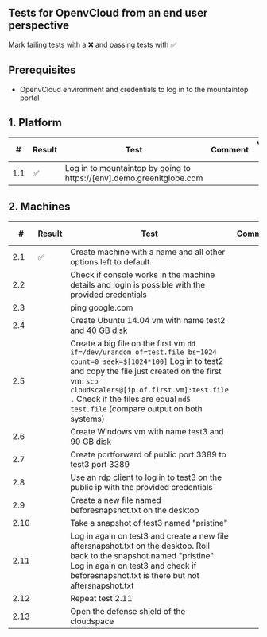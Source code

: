 ## Tests for OpenvCloud from an end user perspective
Mark failing tests with a :x: and passing tests with :white_check_mark:

## Prerequisites
* OpenvCloud environment and credentials to log in to the mountaintop portal

## 1. Platform
| #  | Result|Test | Comment  | Youtrack issue |
|----|-------|-----|----------|----------------|
|1.1 | :white_check_mark: |Log in to mountaintop by going to https://[env].demo.greenitglobe.com | | |



## 2. Machines
| #  | Result|Test | Comment  | Youtrack issue |
|----|-------|-----|----------|----------------|
|2.1 | :white_check_mark: |Create machine with a name and all other options left to default | | |
|2.2 | | Check if console works in the machine details and login is possible with the provided credentials | | |
|2.3 | | ping google.com | | |
|2.4 | | Create Ubuntu 14.04 vm with name test2 and 40 GB disk | | |
|2.5 | | Create a big file on the first vm `dd if=/dev/urandom of=test.file bs=1024 count=0 seek=$[1024*100]` Log in to test2 and copy the file just created on the first vm: `scp cloudscalers@[ip.of.first.vm]:test.file .` Check if the files are equal `md5 test.file` (compare output on both systems) | | |
|2.6 | | Create Windows vm with name test3 and 90 GB disk | | |
|2.7 | | Create portforward of public port 3389 to test3 port 3389 | | |
|2.8 | | Use an rdp client to log in to test3 on the public ip with the provided credentials | | |
|2.9 | | Create a new file named beforesnapshot.txt on the desktop | | |
|2.10| | Take a snapshot of test3 named "pristine" | | |
|2.11| | Log in again on test3 and create a new file aftersnapshot.txt on the desktop. Roll back to the snapshot named "pristine". Log in again on test3 and check if beforesnapshot.txt is there but not aftersnapshot.txt | | |
|2.12| | Repeat test 2.11 | | |
|2.13| | Open the defense shield of the cloudspace | | |